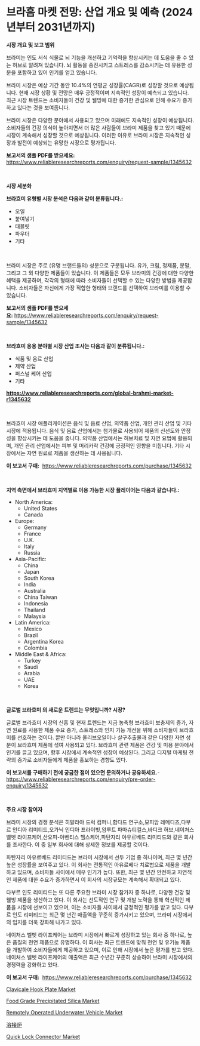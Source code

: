 <p><h1>브라흠 마켓 전망: 산업 개요 및 예측 (2024년부터 2031년까지)</h1></p><p><strong>시장 개요 및 보고 범위</strong></p>
<p><p>브라미는 인도 서식 식물로 뇌 기능을 개선하고 기억력을 향상시키는 데 도움을 줄 수 있는 허브로 알려져 있습니다. 뇌 활동을 증진시키고 스트레스를 감소시키는 데 유용한 성분을 포함하고 있어 인기를 얻고 있습니다.</p><p>브라미 시장은 예상 기간 동안 10.4%의 연평균 성장률(CAGR)로 성장할 것으로 예상됩니다. 현재 시장 상황 및 전망은 매우 긍정적이며 지속적인 성장이 예측되고 있습니다. 최근 시장 트렌드는 소비자들이 건강 및 웰빙에 대한 증가한 관심으로 인해 수요가 증가하고 있다는 것을 보여줍니다.</p><p>브라미 시장은 다양한 분야에서 사용되고 있으며 미래에도 지속적인 성장이 예상됩니다. 소비자들의 건강 의식이 높아지면서 더 많은 사람들이 브라미 제품을 찾고 있기 때문에 시장이 계속해서 성장할 것으로 예상됩니다. 이러한 이유로 브라미 시장은 지속적인 성장과 발전이 예상되는 유망한 시장으로 평가됩니다.</p></p>
<p><strong>보고서의 샘플 PDF를 받으세요:</strong> <a href="https://www.reliableresearchreports.com/enquiry/request-sample/1345632">https://www.reliableresearchreports.com/enquiry/request-sample/1345632</a></p>
<p>&nbsp;</p>
<p><strong>시장 세분화</strong></p>
<p><strong>브라흐미 유형별 시장 분석은 다음과 같이 분류됩니다.:</strong></p>
<p><ul><li>오일</li><li>붙여넣기</li><li>태블릿</li><li>파우더</li><li>기타</li></ul></p>
<p>&nbsp;</p>
<p><p>브라미 시장은 주로 (유명 브랜드들의) 성분으로 구분됩니다. 유가, 크림, 정제품, 분말, 그리고 그 외 다양한 제품들이 있습니다. 이 제품들은 모두 브라미의 건강에 대한 다양한 혜택을 제공하며, 각각의 형태에 따라 소비자들이 선택할 수 있는 다양한 방법을 제공합니다. 소비자들은 자신에게 가장 적합한 형태와 브랜드를 선택하여 브라미를 이용할 수 있습니다.</p></p>
<p><strong>보고서의 샘플 PDF를 받으세요:</strong>&nbsp;<a href="https://www.reliableresearchreports.com/enquiry/request-sample/1345632">https://www.reliableresearchreports.com/enquiry/request-sample/1345632</a></p>
<p>&nbsp;</p>
<p><strong> 브라흐미 응용 분야별 시장 산업 조사는 다음과 같이 분류됩니다.:</strong></p>
<p><ul><li>식품 및 음료 산업</li><li>제약 산업</li><li>퍼스널 케어 산업</li><li>기타</li></ul></p>
<p><strong><a href="https://www.reliableresearchreports.com/global-brahmi-market-r1345632">https://www.reliableresearchreports.com/global-brahmi-market-r1345632</a></strong></p>
<p>&nbsp;</p>
<p><p>브라흐미 시장 애플리케이션은 음식 및 음료 산업, 의약품 산업, 개인 관리 산업 및 기타 시장에 적용됩니다. 음식 및 음료 산업에서는 첨가물로 사용되어 제품의 신선도와 안정성을 향상시키는 데 도움을 줍니다. 의약품 산업에서는 허브치료 및 자연 요법에 활용되며, 개인 관리 산업에서는 피부 및 머리카락 건강에 긍정적인 영향을 미칩니다. 기타 시장에서는 자연 원료로 제품을 생산하는 데 사용됩니다.</p></p>
<p><strong>이 보고서 구매:</strong>&nbsp; <a href="https://www.reliableresearchreports.com/purchase/1345632">https://www.reliableresearchreports.com/purchase/1345632</a></p>
<p>&nbsp;</p>
<p><strong>지역 측면에서 브라흐미 지역별로 이용 가능한 시장 플레이어는 다음과 같습니다.:</strong></p>
<p><ul>
    <li>
        North America:
        <ul>
            <li>United States</li>
            <li>Canada</li>
        </ul>
    </li>
    <li>
        Europe:
        <ul>
            <li>Germany</li>
            <li>France</li>
            <li>U.K.</li>
            <li>Italy</li>
            <li>Russia</li>
        </ul>
    </li>
    <li>
        Asia-Pacific:
        <ul>
            <li>China</li>
            <li>Japan</li>
            <li>South Korea</li>
            <li>India</li>
            <li>Australia</li>
            <li>China Taiwan</li>
            <li>Indonesia</li>
            <li>Thailand</li>
            <li>Malaysia</li>
        </ul>
    </li>
    <li>
        Latin America:
        <ul>
            <li>Mexico</li>
            <li>Brazil</li>
            <li>Argentina Korea</li>
            <li>Colombia</li>
        </ul>
    </li>
    <li>
        Middle East & Africa:
        <ul>
            <li>Turkey</li>
            <li>Saudi</li>
            <li>Arabia</li>
            <li>UAE</li>
            <li>Korea</li>
        </ul>
    </li>
    </ul></p>
<p>&nbsp;</p>
<p><strong>글로벌 브라흐미 의 새로운 트렌드는 무엇입니까? 시장?</strong></p>
<p><p>글로벌 브라흐미 시장의 신흥 및 현재 트렌드는 지금 농축형 브라흐미 보충제의 증가, 자연 원료를 사용한 제품 수요 증가, 스트레스와 인지 기능 개선을 위해 소비자들이 브라흐미를 선호하는 것이다. 뿐만 아니라 올리브오일이나 살구추출물과 같은 다양한 자연 성분이 브라흐미 제품에 섞여 사용되고 있다. 브라흐미 관련 제품은 건강 및 미용 분야에서 인기를 끌고 있으며, 향후 시장에서 계속적인 성장이 예상된다. 그리고 디지털 마케팅 전략의 증가로 소비자들에게 제품을 홍보하는 경향도 있다.</p></p>
<p><strong>이 보고서를 구매하기 전에 궁금한 점이 있으면 문의하거나 공유하세요.</strong>- <a href="https://www.reliableresearchreports.com/enquiry/pre-order-enquiry/1345632">https://www.reliableresearchreports.com/enquiry/pre-order-enquiry/1345632</a></p>
<p>&nbsp;</p>
<p><strong>주요 시장 참여자</strong></p>
<p><p>브라미 시장의 경쟁 분석은 히말라야 드럭 컴퍼니,함다드 연구소,모피암 레메디즈,다부르 인디아 리미티드,오가닉 인디아 프라이빗,암루트 파마슈티컬스,바디크 허브,네이처스 벨벳 라이프케어,산오피-아벤티스 헬스케어,파탄자리 아유르베드 리미티드와 같은 회사를 조사한다. 이 중 일부 회사에 대해 상세한 정보를 제공할 것이다.  </p><p>파탄자리 아유르베드 리미티드는 브라미 시장에서 선두 기업 중 하나이며, 최근 몇 년간 높은 성장률을 보여주고 있다. 이 회사는 전통적인 아유르베다 치료법으로 제품을 개발하고 있으며, 소비자들 사이에서 매우 인기가 높다. 또한, 최근 몇 년간 안전하고 자연적인 제품에 대한 수요가 증가하면서 이 회사의 시장규모는 계속해서 확대되고 있다. </p><p>다부르 인도 리미티드는 또 다른 주요한 브라미 시장 참가자 중 하나로, 다양한 건강 및 웰빙 제품을 생산하고 있다. 이 회사는 선도적인 연구 및 개발 노력을 통해 혁신적인 제품을 시장에 선보이고 있으며, 이는 소비자들 사이에서 긍정적인 평가를 받고 있다. 다부르 인도 리미티드는 최근 몇 년간 매출액을 꾸준히 증가시키고 있으며, 브라미 시장에서의 입지를 더욱 강화해 나가고 있다. </p><p>네이처스 벨벳 라이프케어는 브라미 시장에서 빠르게 성장하고 있는 회사 중 하나로, 높은 품질의 천연 제품으로 유명하다. 이 회사는 최근 트렌드에 맞춰 천연 및 유기농 제품을 개발하여 소비자들에게 제공하고 있으며, 이로 인해 시장에서 높은 평가를 받고 있다. 네이처스 벨벳 라이프케어의 매출액은 최근 수년간 꾸준히 상승하여 브라미 시장에서의 경쟁력을 강화하고 있다.</p></p>
<p><strong>이 보고서 구매:</strong>&nbsp;&nbsp;<a href="https://www.reliableresearchreports.com/purchase/1345632">https://www.reliableresearchreports.com/purchase/1345632</a></p>
<p><p><a href="https://www.linkedin.com/pulse/clavicale-hook-plate-market-share-amp-new-trends-analysis-i01re?trackingId=wc0rlmQP%2BCENUmWKELxLbg%3D%3D">Clavicale Hook Plate Market</a></p><p><a href="https://www.linkedin.com/pulse/food-grade-precipitated-silica-market-provides-detailed-nnhfe?trackingId=z5e4KIUu9hU38FUgW5%2Fpfw%3D%3D">Food Grade Precipitated Silica Market</a></p><p><a href="https://github.com/lataunyatinikmelvin59ilbd0dv/Market-Research-Report-List-2/blob/main/remotely-operated-underwater-vehicle-market.md">Remotely Operated Underwater Vehicle Market</a></p><p><a href="https://github.com/mohamedbakry57/Market-Research-Report-List-3/blob/main/855132522285.md">溶接炉</a></p><p><a href="https://github.com/pgtimber/Market-Research-Report-List-2/blob/main/quick-lock-connector-market.md">Quick Lock Connector Market</a></p></p>